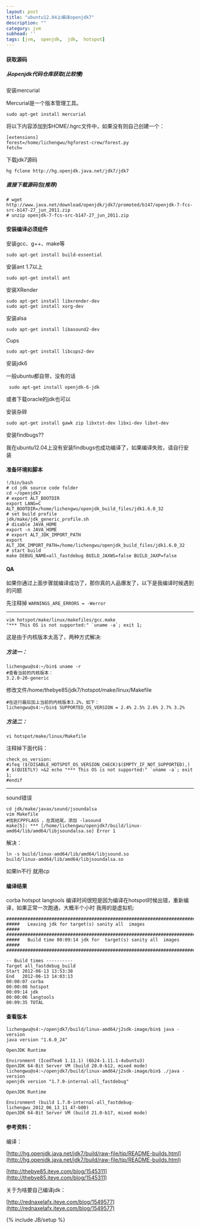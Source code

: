 ```yaml
---
layout: post
title: "ubuntu12.04上编译openjdk7"
description: ""
category: jvm
subhead: ''
tags: [jvm,  openjdk,  jdk,  hotspot]
---
```


#### 获取源码

##### 从openjdk代码仓库获取(比较慢)
安装mercurial

Mercurial是一个版本管理工具。

    sudo apt-get install mercurial
    
将以下内容添加到$HOME/.hgrc文件中，如果没有则自己创建一个：

    [extensions]
    forest=/home/lichengwu/hgforest-crew/forest.py
    fetch=
    
下载jdk7源码

    hg fclone http://hg.openjdk.java.net/jdk7/jdk7
    
##### 直接下载源码包(推荐) 

    # wget http://www.java.net/download/openjdk/jdk7/promoted/b147/openjdk-7-fcs-src-b147-27_jun_2011.zip
    # unzip openjdk-7-fcs-src-b147-27_jun_2011.zip
    
#### 安装编译必须组件

安装gcc、g++、make等

    sudo apt-get install build-essential
    
安装ant 1.7以上

    sudo apt-get install ant
    
安装XRender

    sudo apt-get install libxrender-dev   
    sudo apt-get install xorg-dev 

安装alsa

    sudo apt-get install libasound2-dev

Cups

    sudo apt-get install libcups2-dev

安装jdk6

一般ubuntu都自带，没有的话

     sudo apt-get install openjdk-6-jdk

或者下载oracle的jdk也可以

安装杂碎

    sudo apt-get install gawk zip libxtst-dev libxi-dev libxt-dev

安装findbugs??

我在ubuntu12.04上没有安装findbugs也成功编译了，如果编译失败，请自行安装

#### 准备环境和脚本

    !/bin/bash
    # cd jdk source code folder
    cd ~/openjdk7
    # export ALT_BOOTDIR
    export LANG=C ALT_BOOTDIR=/home/lichengwu/openjdk_build_files/jdk1.6.0_32
    # set build profile
    jdk/make/jdk_generic_profile.sh
    # disable JAVA_HOME
    export -n JAVA_HOME
    # export ALT_JDK_IMPORT_PATH
    export ALT_JDK_IMPORT_PATH=/home/lichengwu/openjdk_build_files/jdk1.6.0_32
    # start build
    make DEBUG_NAME=all_fastdebug BUILD_JAXWS=false BUILD_JAXP=false

#### QA

如果你通过上面步骤就编译成功了，那你真的人品爆发了，以下是我编译时候遇到的问题

先注释掉 `WARNINGS_ARE_ERRORS = -Werror`

---
    vim hotspot/make/linux/makefiles/gcc.make
    "*** This OS is not supported:" `uname -a`; exit 1;
这是由于内核版本太高了，两种方式解决:

##### 方法一：

    lichengwu@s4:~/bin$ uname -r
    #查看当前的内核版本：
    3.2.0-20-generic

修改文件/home/thebye85/jdk7/hotspot/make/linux/Makefile

    #在这行最后加上当前的内核版本3.2%，如下：
    lichengwu@s4:~/bin$ SUPPORTED_OS_VERSION = 2.4% 2.5% 2.6% 2.7% 3.2%
    
##### 方法二：
    vi hotspot/make/linux/Makefile

注释掉下面代码：

    check_os_version:
    #ifeq ($(DISABLE_HOTSPOT_OS_VERSION_CHECK)$(EMPTY_IF_NOT_SUPPORTED),)
    # $(QUIETLY) >&2 echo "*** This OS is not supported:" `uname -a`; exit 1;
    #endif
    
----
    
sound错误

    cd jdk/make/javax/sound/jsoundalsa
    vim Makefile
    #找到CPPFLAGS ，在其结尾，添加 -lasound
    make[5]: *** [/home/lichengwu/openjdk7/build/linux-amd64/lib/amd64/libjsoundalsa.so] Error 1
    
解决：

    ln -s build/linux-amd64/lib/amd64/libjsound.so 
    build/linux-amd64/lib/amd64/libjsoundalsa.so 
    
如果ln不行 就用cp

#### 编译结果

corba hotspot langtools 编译时间很短是因为编译在hotspot时候出错，重新编译，如果正常一次跑通，大概半个小时 我用的是虚拟机:

 
    ########################################################################
    #####   Leaving jdk for target(s) sanity all  images               #####
    ########################################################################
    #####   Build time 00:09:14 jdk for  target(s) sanity all  images  #####
    ########################################################################
 
    -- Build times ----------
    Target all_fastdebug_build
    Start 2012-06-13 13:53:38
    End   2012-06-13 14:03:13
    00:00:07 corba
    00:00:08 hotspot
    00:09:14 jdk
    00:00:06 langtools
    00:09:35 TOTAL
    
#### 查看版本

    lichengwu@s4:~/openjdk7/build/linux-amd64/j2sdk-image/bin$ java -version
    java version "1.6.0_24"
 
    OpenJDK Runtime
 
    Environment (IcedTea6 1.11.1) (6b24-1.11.1-4ubuntu3)
    OpenJDK 64-Bit Server VM (build 20.0-b12, mixed mode)
    lichengwu@s4:~/openjdk7/build/linux-amd64/j2sdk-image/bin$ ./java -version
    openjdk version "1.7.0-internal-all_fastdebug"
 
    OpenJDK Runtime
 
    Environment (build 1.7.0-internal-all_fastdebug-lichengwu_2012_06_13_11_47-b00)
    OpenJDK 64-Bit Server VM (build 21.0-b17, mixed mode)

#### 参考资料：

编译：

[http://hg.openjdk.java.net/jdk7/build/raw-file/tip/README-builds.html](http://hg.openjdk.java.net/jdk7/build/raw-file/tip/README-builds.html)

[http://thebye85.iteye.com/blog/1545311](http://thebye85.iteye.com/blog/1545311)

关于为啥要自己编译jdk：

[http://rednaxelafx.iteye.com/blog/1549577](http://rednaxelafx.iteye.com/blog/1549577)

{% include JB/setup %}